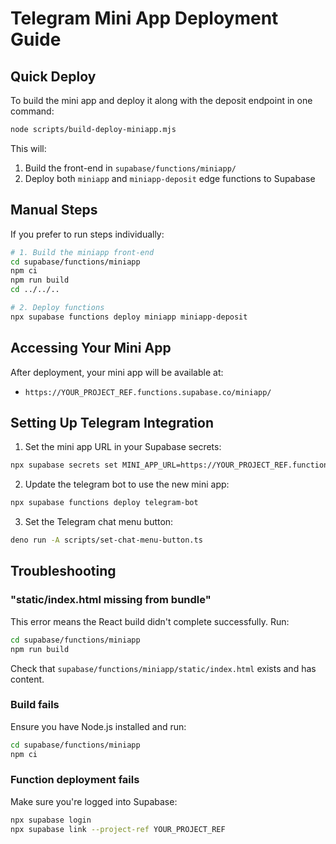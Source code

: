 # Telegram Mini App Deployment Guide

## Quick Deploy

To build the mini app and deploy it along with the deposit endpoint in one
command:

```bash
node scripts/build-deploy-miniapp.mjs
```

This will:

1. Build the front-end in `supabase/functions/miniapp/`
2. Deploy both `miniapp` and `miniapp-deposit` edge functions to Supabase

## Manual Steps

If you prefer to run steps individually:

```bash
# 1. Build the miniapp front-end
cd supabase/functions/miniapp
npm ci
npm run build
cd ../../..

# 2. Deploy functions
npx supabase functions deploy miniapp miniapp-deposit
```

## Accessing Your Mini App

After deployment, your mini app will be available at:

- `https://YOUR_PROJECT_REF.functions.supabase.co/miniapp/`

## Setting Up Telegram Integration

1. Set the mini app URL in your Supabase secrets:

```bash
npx supabase secrets set MINI_APP_URL=https://YOUR_PROJECT_REF.functions.supabase.co/miniapp/
```

2. Update the telegram bot to use the new mini app:

```bash
npx supabase functions deploy telegram-bot
```

3. Set the Telegram chat menu button:

```bash
deno run -A scripts/set-chat-menu-button.ts
```

## Troubleshooting

### "static/index.html missing from bundle"

This error means the React build didn't complete successfully. Run:

```bash
cd supabase/functions/miniapp
npm run build
```

Check that `supabase/functions/miniapp/static/index.html` exists and has
content.

### Build fails

Ensure you have Node.js installed and run:

```bash
cd supabase/functions/miniapp
npm ci
```

### Function deployment fails

Make sure you're logged into Supabase:

```bash
npx supabase login
npx supabase link --project-ref YOUR_PROJECT_REF
```
